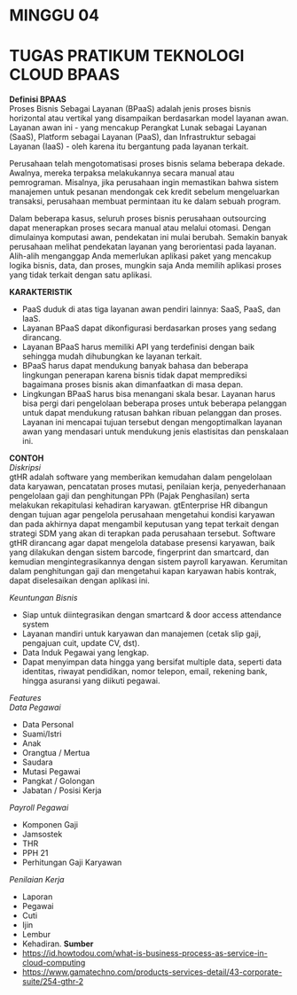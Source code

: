 # MINGGU 04  
# TUGAS PRATIKUM TEKNOLOGI CLOUD BPAAS

**Definisi BPAAS**  
Proses Bisnis Sebagai Layanan (BPaaS) adalah jenis proses bisnis horizontal atau vertikal yang disampaikan berdasarkan model layanan awan. Layanan awan ini - yang mencakup Perangkat Lunak sebagai Layanan (SaaS), Platform sebagai Layanan (PaaS), dan Infrastruktur sebagai Layanan (IaaS) - oleh karena itu bergantung pada layanan terkait.

Perusahaan telah mengotomatisasi proses bisnis selama beberapa dekade. Awalnya, mereka terpaksa melakukannya secara manual atau pemrograman. Misalnya, jika perusahaan ingin memastikan bahwa sistem manajemen untuk pesanan mendongak cek kredit sebelum mengeluarkan transaksi, perusahaan membuat permintaan itu ke dalam sebuah program.

Dalam beberapa kasus, seluruh proses bisnis perusahaan outsourcing dapat menerapkan proses secara manual atau melalui otomasi. Dengan dimulainya komputasi awan, pendekatan ini mulai berubah. Semakin banyak perusahaan melihat pendekatan layanan yang berorientasi pada layanan. Alih-alih menganggap Anda memerlukan aplikasi paket yang mencakup logika bisnis, data, dan proses, mungkin saja Anda memilih aplikasi proses yang tidak terkait dengan satu aplikasi.


**KARAKTERISTIK**  
* PaaS duduk di atas tiga layanan awan pendiri lainnya: SaaS, PaaS, dan IaaS.  
* Layanan BPaaS dapat dikonfigurasi berdasarkan proses yang sedang dirancang.  
* Layanan BPaaS harus memiliki API yang terdefinisi dengan baik sehingga mudah dihubungkan ke layanan terkait.  
* BPaaS harus dapat mendukung banyak bahasa dan beberapa lingkungan penerapan karena bisnis tidak dapat memprediksi bagaimana proses   bisnis akan dimanfaatkan di masa depan.  
* Lingkungan BPaaS harus bisa menangani skala besar. Layanan harus bisa pergi dari pengelolaan beberapa proses untuk beberapa pelanggan untuk dapat mendukung ratusan bahkan ribuan pelanggan dan proses. Layanan ini mencapai tujuan tersebut dengan mengoptimalkan layanan awan yang mendasari untuk mendukung jenis elastisitas dan penskalaan ini.  

**CONTOH**  
*Diskripsi*  
gtHR adalah software yang memberikan kemudahan dalam pengelolaan data karyawan, pencatatan proses mutasi, penilaian kerja, penyederhanaan pengelolaan gaji dan penghitungan PPh (Pajak Penghasilan) serta melakukan rekapitulasi kehadiran karyawan. gtEnterprise HR dibangun dengan tujuan agar pengelola perusahaan mengetahui kondisi karyawan dan pada akhirnya dapat mengambil keputusan yang tepat terkait dengan strategi SDM yang akan di terapkan pada perusahaan tersebut.
Software gtHR dirancang agar dapat mengelola database presensi karyawan, baik yang dilakukan dengan sistem barcode, fingerprint dan smartcard, dan kemudian mengintegrasikannya dengan sistem payroll karyawan. Kerumitan dalam penghitungan gaji dan mengetahui kapan karyawan habis kontrak, dapat diselesaikan dengan aplikasi ini.

*Keuntungan Bisnis*  
* Siap untuk diintegrasikan dengan smartcard & door access attendance system
* Layanan mandiri untuk karyawan dan manajemen (cetak slip gaji, pengajuan cuit, update CV, dst).
* Data Induk Pegawai yang lengkap.
* Dapat menyimpan data hingga yang bersifat multiple data, seperti data identitas, riwayat pendidikan, nomor telepon, email, rekening bank, hingga asuransi yang diikuti pegawai.  

*Features*   
*Data Pegawai*  
* Data Personal
* Suami/Istri
* Anak
* Orangtua / Mertua
* Saudara
* Mutasi Pegawai
* Pangkat / Golongan
* Jabatan / Posisi Kerja

*Payroll Pegawai*  
* Komponen Gaji
* Jamsostek
* THR
* PPH 21
* Perhitungan Gaji Karyawan  

*Penilaian Kerja*  
* Laporan
* Pegawai
* Cuti
* Ijin
* Lembur
* Kehadiran.
**Sumber**
* https://id.howtodou.com/what-is-business-process-as-service-in-cloud-computing
* https://www.gamatechno.com/products-services-detail/43-corporate-suite/254-gthr-2  
